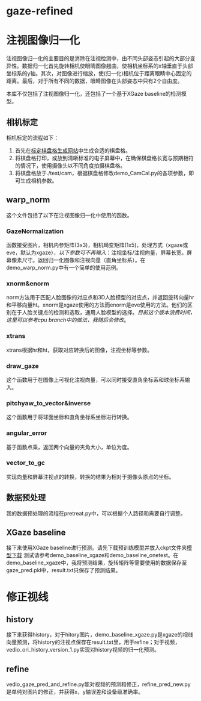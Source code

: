 # gaze-refined
# 注视图像归一化
注视图像归一化的主要目的是消除在注视检测中，由不同头部姿态引起的大部分变异性。数据归一化首先旋转相机使眼睛图像翘曲，使相机坐标系的x轴垂直于头部坐标系的y轴。其次，对图像进行缩放，使(归一化)相机位于距离眼睛中心固定的距离。最后，对于所有不同的数据，眼睛图像在头部姿态中只有2个自由度。

本库不仅包括了注视图像归一化，还包括了一个基于XGaze baseline的检测模型。

## 相机标定
相机标定的流程如下：
1. 首先在[标定棋盘格生成网站](https://calib.io/pages/camera-calibration-pattern-generator)中生成合适的棋盘格。
2. 将棋盘格打印，或放到清晰标准的电子屏幕中，在确保棋盘格长宽与预期相符的情况下，使用摄像头以不同角度拍摄棋盘格。
3. 将棋盘格放于./test/cam，根据棋盘格修改demo_CamCal.py的各项参数，即可生成相机参数。

## warp_norm
这个文件包括了以下在注视图像归一化中使用的函数。
### GazeNormalization
函数接受图片，相机内参矩阵(3x3)，相机畸变矩阵(1x5)，处理方式（xgaze或eve，默认为xgaze），*以下参数可不再输入*：注视坐标/注视向量，屏幕长宽，屏幕像素尺寸。返回归一化图像和注视向量（直角坐标系）。在demo_warp_norm.py中有一个简单的使用范例。
### xnorm&enorm
norm方法用于匹配人脸图像的对应点和3D人脸模型的对应点，并返回旋转向量hr和平移向量ht。xnorm是xgaze使用的方法而enorm是eve使用的方法。他们的区别在于人脸关键点的检测和选取，通用人脸模型的选择。*目前这个版本浪费时间，这里可以参考cpu branch中的做法，我随后会修改*。
### xtrans
xtrans根据hr和ht，获取对应转换后的图像，注视坐标等参数。
### draw_gaze
这个函数用于在图像上可视化注视向量，可以同时接受直角坐标系和球坐标系输入。
### pitchyaw_to_vector&inverse
这个函数用于将球面坐标和直角坐标系坐标进行转换。
### angular_error
基于函数点乘，返回两个向量的夹角大小，单位为度。
### vector_to_gc
实现向量和屏幕注视点的转换，转换的结果为相对于摄像头原点的坐标。

## 数据预处理
我的数据预处理的流程在pretreat.py中，可以根据个人路径和需要自行调整。

## XGaze baseline
接下来使用XGaze baseline进行预测。请先下载预训练模型并放入ckpt文件夹[模型下载](https://drive.google.com/file/d/1Ma6zJrECNTjo_mToZ5GKk7EF-0FS4nEC/view)
测试请参考demo_baseline_xgaze和demo_baseline_onetest。在demo_baseline_xgaze中，我将预测结果，旋转矩阵等需要使用的数据保存至gaze_pred.pkl中，result.txt只保存了预测结果。
# 修正视线

## history
接下来获得history，对于hitory图片，demo_baseline_xgaze.py是xgaze的视线向量预测，将history的注视点保存在result.txt里，用于refine；对于视频，vedio_ori_history_version_1.py实现对history视频的归一化预测。

## refine
vedio_gaze_pred_and_refine.py能对视频的预测和修正，refine_pred_new.py是单纯对图片的修正，并获得x，y轴误差和设备级准确率。

